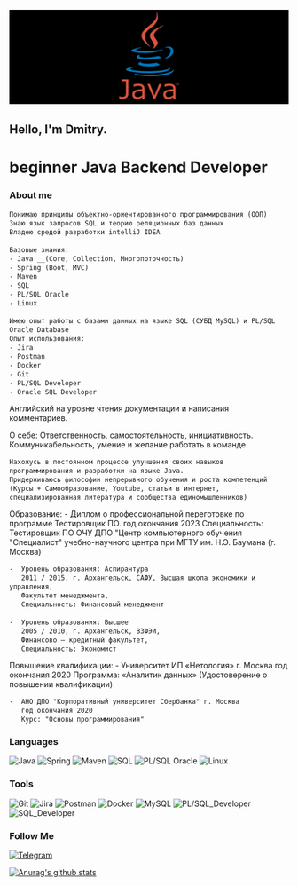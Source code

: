 ![Header](https://github.com/DmitriyPopovMos/DmitriyPopovMos/blob/main/assets/scale_120.png)

## Hello, I'm Dmitry.  
# beginner Java Backend Developer


### About me
	Понимаю принципы объектно-ориентированного программирования (ООП)
	Знаю язык запросов SQL и теорию реляционных баз данных
	Владею средой разработки intelliJ IDEA
	
    Базовые знания:
	- Java __(Core, Collection, Многопоточность)
	- Spring (Boot, MVC)
	- Maven
	- SQL
	- PL/SQL Oracle
	- Linux
	
	Имею опыт работы с базами данных на языке SQL (СУБД MySQL) и PL/SQL Oracle Database
	Опыт использования:
	- Jira
	- Postman
	- Docker
	- Git
	- PL/SQL Developer
	- Oracle SQL Developer

Английский на уровне чтения документации и написания комментариев.

	
О себе:
	Ответственность, самостоятельность, инициативность.
	Коммуникабельность, умение и желание работать в команде.
	
	Нахожусь в постоянном процессе улучшения своих навыков программирования и разработки на языке Java.
	Придерживаюсь философии непрерывного обучения и роста компетенций 
	(Курсы + Самообразование, Youtube, статьи в интернет, специализированная литература и сообщества единомышленников)



Образование:
	-  Диплом о профессиональной переготовке по программе Тестировщик ПО. 
	   год окончания 2023 
	   Специальность: Тестировщик ПО 
	   ОЧУ ДПО "Центр компьютерного обучения "Специалист" учебно-научного центра при МГТУ им. Н.Э. Баумана (г. Москва)
	   
	-  Уровень образования: Аспирантура
	   2011 / 2015, г. Архангельск, САФУ, Высшая школа экономики и управления,
	   Факультет менеджмента,
	   Специальность: Финансовый менеджмент
	   
	-  Уровень образования: Высшее
	   2005 / 2010, г. Архангельск, ВЗФЭИ,
       Финансово – кредитный факультет,
       Специальность: Экономист
	   

Повышение квалификации:
	-  Университет ИП «Нетология» г. Москва
	   год окончания 2020
	   Программа:  «Аналитик данных»
	   (Удостоверение о повышении квалификации)
	   
	-  АНО ДПО "Корпоративный университет Сбербанка" г. Москва
	   год окончания 2020
	   Курс: "Основы программирования"





### Languages

![Java](https://img.shields.io/badge/-Java-090909?style=for-the-badge&logo=Java&logoColor=47C5FB)
![Spring](https://img.shields.io/badge/-Spring-090909?style=for-the-badge&logo=Spring&logoColor=80b918)
![Maven](https://img.shields.io/badge/-Maven-090909?style=for-the-badge&logo=Maven&logoColor)
![SQL](https://img.shields.io/badge/-SQL-090909?style=for-the-badge&logo=SQL&logoColor)
![PL/SQL Oracle](https://img.shields.io/badge/-PL/SQL_Oracle-090909?style=for-the-badge&logo=PL/SQL_Oracle&logoColor=47C5FB)
![Linux](https://img.shields.io/badge/-Linux-090909?style=for-the-badge&logo=Linux&logoColor=ffdd00)





 ### Tools
![Git](https://img.shields.io/badge/-Git-090909?style=for-the-badge&logo=Git&logoColor)
![Jira](https://img.shields.io/badge/-Jira-090909?style=for-the-badge&logo=Jira&logoColor=007ea7)
![Postman](https://img.shields.io/badge/-Postman-090909?style=for-the-badge&logo=Postman&logoColor=f95738)
![Docker](https://img.shields.io/badge/-Docker-090909?style=for-the-badge&logo=Docker&logoColor=47C5FB)
![MySQL](https://img.shields.io/badge/-MySQL-090909?style=for-the-badge&logo=MySQL&logoColor=)
![PL/SQL_Developer](https://img.shields.io/badge/-PL/SQL_Developer-090909?style=for-the-badge&logo=Oracle&logoColor=e76f51)
![SQL_Developer](https://img.shields.io/badge/-SQL_Developer-090909?style=for-the-badge&logo=Oracle&logoColor=e76f51)




### Follow Me
[![Telegram](https://img.shields.io/badge/-Telegram-090909?style=for-the-badge&logo=Telegram&logoColor)](https://t.me/DmitriyPopovArh)


[![Anurag's github stats](https://github-readme-stats.vercel.app/api?username=DmitriyPopovMos&show_icons=true&theme=dark)](https://github.com/DmitriyPopovMos/github-readme-stats)